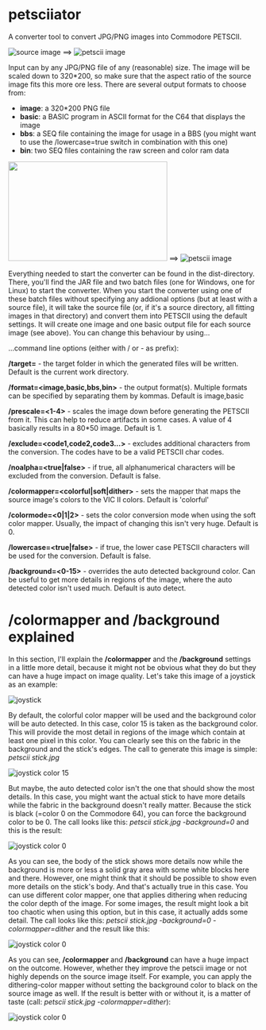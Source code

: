 # petsciiator
A converter tool to convert JPG/PNG images into Commodore PETSCII.

![source image](https://github.com/EgonOlsen71/petsciiator/blob/master/examples/ninja.png)  ==>  ![petscii image](https://github.com/EgonOlsen71/petsciiator/blob/master/examples/petscii/ninja_petscii.png)


Input can by any JPG/PNG file of any (reasonable) size. The image will be scaled down to 320*200, so make sure that the aspect ratio of the source image fits this more ore less.
There are several output formats to choose from:

* **image**: a 320*200 PNG file
* **basic**: a BASIC program in ASCII format for the C64 that displays the image
* **bbs**: a SEQ file containing the image for usage in a BBS (you might want to use the /lowercase=true switch in combination with this one)
* **bin**: two SEQ files containing the raw screen and color ram data

<img src="https://github.com/EgonOlsen71/petsciiator/blob/master/examples/pet4032-12.jpg" width="320" height="200">  ==>  ![petscii image](https://github.com/EgonOlsen71/petsciiator/blob/master/examples/petscii/pet4032-12_petscii.png)


Everything needed to start the converter can be found in the dist-directory. There, you'll find the JAR file and two batch files (one for Windows, one for Linux) to start the converter.
When you start the converter using one of these batch files without specifying any addional options (but at least with a source file), it will take the source file (or, if it's a source directory, all fitting images in that directory) and convert them into PETSCII using the default settings. It will create one image and one basic output file for each source image (see above). You can change this behaviour by using...

...command line options (either with / or - as prefix):

**/target=<target folder>** - the target folder in which the generated files will be written. Default is the current work directory.

**/format=<image,basic,bbs,bin>** - the output format(s). Multiple formats can be specified by separating them by kommas. Default is image,basic

**/prescale=<1-4>** - scales the image down before generating the PETSCII from it. This can help to reduce artifacts in some cases. A value of 4 basically results in a 80*50 image. Default is 1.

**/exclude=<code1,code2,code3...>** - excludes additional characters from the conversion. The codes have to be a valid PETSCII char codes.

**/noalpha=<true|false>** - if true, all alphanumerical characters will be excluded from the conversion. Default is false.

**/colormapper=<colorful|soft|dither>** - sets the mapper that maps the source image's colors to the VIC II colors. Default is 'colorful'

**/colormode=<0|1|2>** - sets the color conversion mode when using the soft color mapper. Usually, the impact of changing this isn't very huge. Default is 0.

**/lowercase=<true|false>** - if true, the lower case PETSCII characters will be used for the conversion. Default is false.

**/background=<0-15>** - overrides the auto detected background color. Can be useful to get more details in regions of the image, where the auto detected color isn't used much. Default is auto detect.



# /colormapper and /background explained

In this section, I'll explain the **/colormapper** and the **/background** settings in a little more detail, because it might not be obvious what they do but they can have a huge impact on image quality. Let's take this image of a joystick as an example:

![joystick](https://jpct.de/pix/joystick/stick.jpg)

By default, the colorful color mapper will be used and the background color will be auto detected. In this case, color 15 is taken as the background color. This will provide the most detail in regions of the image which contain at least one pixel in this color. You can clearly see this on the fabric in the background and the stick's edges. The call to generate this image is simple: *petscii stick.jpg*

![joystick color 15](https://jpct.de/pix/joystick/stick_15.png)

But maybe, the auto detected color isn't the one that should show the most details. In this case, you might want the actual stick to have more details while the fabric in the background doesn't really matter. Because the stick is black (=color 0 on the Commodore 64), you can force the background color to be 0. The call looks like this: *petscii stick.jpg -background=0* and this is the result:

![joystick color 0](https://jpct.de/pix/joystick/stick_0.png)

As you can see, the body of the stick shows more details now while the background is more or less a solid gray area with some white blocks here and there. However, one might think that it should be possible to show even more details on the stick's body. And that's actually true in this case. You can use different color mapper, one that applies dithering when reducing the color depth of the image. For some images, the result might look a bit too chaotic when using this option, but in this case, it actually adds some detail. The call looks like this: *petscii stick.jpg -background=0 -colormapper=dither* and the result like this:

![joystick color 0](https://jpct.de/pix/joystick/stick_dither_0.png)

As you can see, **/colormapper** and **/background** can have a huge impact on the outcome. However, whether they improve the petscii image or not highly depends on the source image itself. For example, you can apply the dithering-color mapper without setting the background color to black on the source image as well. If the result is better with or without it, is a matter of taste (call: *petscii stick.jpg -colormapper=dither*):

![joystick color 0](https://jpct.de/pix/joystick/stick_dither.png)
